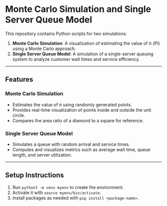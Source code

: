 # **Monte Carlo Simulation and Single Server Queue Model**

This repository contains Python scripts for two simulations:
1. **Monte Carlo Simulation**: A visualization of estimating the value of π (Pi) using a Monte Carlo approach.
2. **Single Server Queue Model**: A simulation of a single-server queuing system to analyze customer wait times and service efficiency.

---

## **Features**

### Monte Carlo Simulation
- Estimates the value of π using randomly generated points.
- Provides real-time visualization of points inside and outside the unit circle.
- Compares the area ratio of a diamond to a square for reference.

### Single Server Queue Model
- Simulates a queue with random arrival and service times.
- Computes and visualizes metrics such as average wait time, queue length, and server utilization.

---

## **Setup Instructions**
1. Run `python3 -m venv myenv` to create the environment.
2. Activate it with `source myenv/bin/activate`.
3. Install packages as needed with `pip install <package-name>`.

